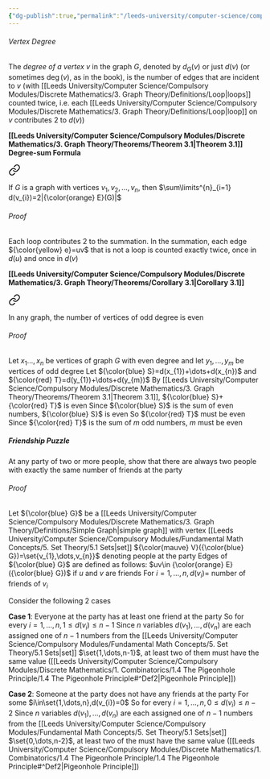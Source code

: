 ```yaml
---
{"dg-publish":true,"permalink":"/leeds-university/computer-science/compulsory-modules/discrete-mathematics/3-graph-theory/3-4-vertex-degree/"}
---
```


###### Vertex Degree
The *degree of a vertex $v$* in the graph $G$, denoted by $d_{G}(v)$ or just $d(v)$ (or sometimes $\deg(v)$, as in the book), is the number of edges that are incident to $v$ (with [[Leeds University/Computer Science/Compulsory Modules/Discrete Mathematics/3. Graph Theory/Definitions/Loop\|loops]] counted twice, i.e. each [[Leeds University/Computer Science/Compulsory Modules/Discrete Mathematics/3. Graph Theory/Definitions/Loop\|loop]] on $v$ contributes 2 to $d(v)$)

**[[Leeds University/Computer Science/Compulsory Modules/Discrete Mathematics/3. Graph Theory/Theorems/Theorem 3.1\|Theorem 3.1]] Degree-sum Formula**

<div class="transclusion internal-embed is-loaded"><a class="markdown-embed-link" href="/leeds-university/computer-science/compulsory-modules/discrete-mathematics/3-graph-theory/theorems/theorem-3-1/#def" aria-label="Open link"><svg xmlns="http://www.w3.org/2000/svg" width="24" height="24" viewBox="0 0 24 24" fill="none" stroke="currentColor" stroke-width="2" stroke-linecap="round" stroke-linejoin="round" class="svg-icon lucide-link"><path d="M10 13a5 5 0 0 0 7.54.54l3-3a5 5 0 0 0-7.07-7.07l-1.72 1.71"></path><path d="M14 11a5 5 0 0 0-7.54-.54l-3 3a5 5 0 0 0 7.07 7.07l1.71-1.71"></path></svg></a><div class="markdown-embed">




If $G$ is a graph with vertices $v_{1},v_{2},\dots,v_{n}$, then $\sum\limits^{n}_{i=1} d(v_{i})=2|{\color{orange} E}(G)|$ 
###### *Proof*
Each loop contributes 2 to the summation. In the summation, each edge ${\color{yellow} e}=uv$ that is not a loop is counted exactly twice, once in $d(u)$ and once in $d(v)$


</div></div>

**[[Leeds University/Computer Science/Compulsory Modules/Discrete Mathematics/3. Graph Theory/Theorems/Corollary 3.1\|Corollary 3.1]]**

<div class="transclusion internal-embed is-loaded"><a class="markdown-embed-link" href="/leeds-university/computer-science/compulsory-modules/discrete-mathematics/3-graph-theory/theorems/corollary-3-1/#def" aria-label="Open link"><svg xmlns="http://www.w3.org/2000/svg" width="24" height="24" viewBox="0 0 24 24" fill="none" stroke="currentColor" stroke-width="2" stroke-linecap="round" stroke-linejoin="round" class="svg-icon lucide-link"><path d="M10 13a5 5 0 0 0 7.54.54l3-3a5 5 0 0 0-7.07-7.07l-1.72 1.71"></path><path d="M14 11a5 5 0 0 0-7.54-.54l-3 3a5 5 0 0 0 7.07 7.07l1.71-1.71"></path></svg></a><div class="markdown-embed">




In any graph, the number of vertices of odd degree is even 
###### *Proof*
Let $x_{1}\dots,x_{n}$ be vertices of graph $G$ with even degree and let $y_{1},\dots,y_{m}$ be vertices of odd degree
Let ${\color{blue} S}=d(x_{1})+\dots+d(x_{n})$
and ${\color{red} T}=d(y_{1})+\dots+d(y_{m})$
By [[Leeds University/Computer Science/Compulsory Modules/Discrete Mathematics/3. Graph Theory/Theorems/Theorem 3.1\|Theorem 3.1]], ${\color{blue} S}+{\color{red} T}$ is even
Since ${\color{blue} S}$ is the sum of even numbers, ${\color{blue} S}$ is even
So ${\color{red} T}$ must be even
Since ${\color{red} T}$ is the sum of $m$ odd numbers, $m$ must be even


</div></div>


##### Friendship Puzzle
At any party of two or more people, show that there are always two people with exactly the same number of friends at the party

###### *Proof*
Let ${\color{blue} G}$ be a [[Leeds University/Computer Science/Compulsory Modules/Discrete Mathematics/3. Graph Theory/Definitions/Simple Graph\|simple graph]] with vertex [[Leeds University/Computer Science/Compulsory Modules/Fundamental Math Concepts/5. Set Theory/5.1 Sets\|set]] ${\color{mauve} V}({\color{blue} G})=\set{v_{1},\dots,v_{n}}$ denoting people at the party
Edges of ${\color{blue} G}$ are defined as follows: $uv\in {\color{orange} E}({\color{blue} G})$ if $u$ and $v$ are friends
For $i=1,\dots,n,d(v_{i})=$ number of friends of $v_{i}$

Consider the following 2 cases

**Case 1**: Everyone at the party has at least one friend at the party
So for every $i=1,\dots,n,1\leq d(v_{i})\leq n-1$
Since $n$ variables $d(v_{1}),\dots,d(v_{n})$ are each assigned one of $n-1$ numbers from the [[Leeds University/Computer Science/Compulsory Modules/Fundamental Math Concepts/5. Set Theory/5.1 Sets\|set]] $\set{1,\dots,n-1}$, at least two of them must have the same value ([[Leeds University/Computer Science/Compulsory Modules/Discrete Mathematics/1. Combinatorics/1.4 The Pigeonhole Principle/1.4 The Pigeonhole Principle#^Def2\|Pigeonhole Principle]])

**Case 2**: Someone at the party does not have any friends at the party
For some $i\in\set{1,\dots,n},d(v_{i})=0$
So for every $i=1,\dots,n,0\leq d(v_{i})\leq n-2$
Since $n$ variables $d(v_{1}),\dots,d(v_{n})$ are each assigned one of $n-1$ numbers from the [[Leeds University/Computer Science/Compulsory Modules/Fundamental Math Concepts/5. Set Theory/5.1 Sets\|set]] $\set{0,\dots,n-2}$, at least two of the must have the same value ([[Leeds University/Computer Science/Compulsory Modules/Discrete Mathematics/1. Combinatorics/1.4 The Pigeonhole Principle/1.4 The Pigeonhole Principle#^Def2\|Pigeonhole Principle]])
